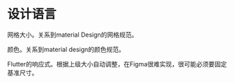 # 设计语言

网格大小。关系到material Design的网格规范。

颜色。关系到material design的颜色规范。

Flutter的响应式。根据上级大小自动调整，在Figma很难实现，很可能必须要固定基准尺寸。
